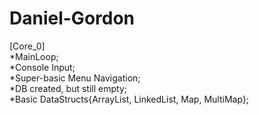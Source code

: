 # Daniel-Gordon
[Core_0]  
*MainLoop;  
*Console Input;  
*Super-basic Menu Navigation;  
*DB created, but still empty;  
*Basic DataStructs{ArrayList, LinkedList, Map, MultiMap};
